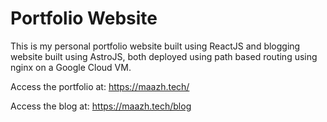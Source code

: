 # Portfolio Website

This is my personal portfolio website built using ReactJS and blogging website built using AstroJS, both deployed using path based routing using nginx on a Google Cloud VM.

Access the portfolio at: https://maazh.tech/

Access the blog at: https://maazh.tech/blog
